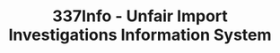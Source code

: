 ---
bigquery: https://console.cloud.google.com/bigquery?p=patents-public-data&d=usitc_investigations&page=dataset&project=sheets-management-319211
citation: US International Trade Commission 337Info Unfair Import Investigations Information
  System
contributors: US International Trade Comission
cost: None
description: US International Trade Commission 337Info Unfair Import Investigations
  Information System contains data on investigations done under Section 337. Section
  337 declares the infringement of certain statutory intellectual property rights
  and other forms of unfair competition in import trade to be unlawful practices.
  Most Section 337 investigations involve allegations of patent or registered trademark
  infringement.
documentation: FAQ and tutorial available on the site
last_edit: 04/09/2022, 13:50:11
location: https://pubapps2.usitc.gov/337external/
maintained_by: US International Trade Comission
schema_fields:
- currentActiveALJ
- patentNumbers
- docketNo
- markmanHearing
- trademarkNumbers
- investigationNo
- teoProceedingInvolved
- aljAssigned
- finalIdOnViolationIssue
- gcAttorney
- copyrightNumbers
- title
- cafcAppeals
- targetDate
- finalIdOnViolationDue
- id
- ouiiParticipation
- scheduledStartDateEvidHear
- teoReliefGranted
- invUnfairAct
- lastUpdated
- investigationType
- dateOfPublicationFrNotice
- endDateMarkmanHearing
- publication_number
- currentStatus
- patentNumber
- actualStartDateEvidHear
- scheduledEndDateEvidHear
- complainant
- issueDateOtherNonFinal
- finalDetNoViolation
- respondent
- dateCreated
- dateComplaintFiled
- startDateMarkmanHearing
- internalRemand
- teoIdIssueDate
- htsNumbers
- teoIdDueDate
- actualEndDateEvidHear
- finalDetViolation
- investigationTermDate
- ouiiAttorney
shortname: unfair_import_investigations
tags:
- import
- legal
- trade
timeframe: 2008-2021 (prior to 2008 downloadable as a JSON file)
title: 337Info - Unfair Import Investigations Information System
uuid: 2721f5ec-e599-4890-9265-9706719fc71e
---